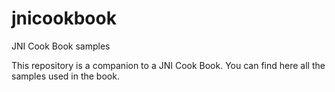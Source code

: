 # jnicookbook
JNI Cook Book samples

This repository is a companion to a JNI Cook Book. You can find here all the samples used in the book.
